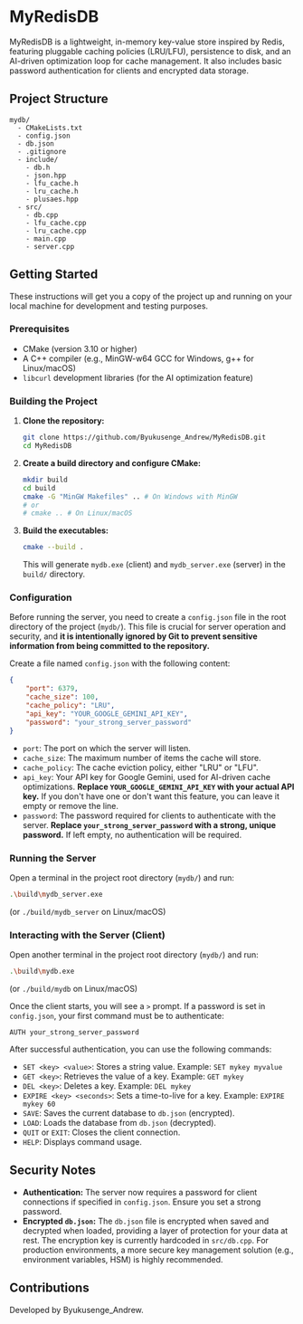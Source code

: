 # MyRedisDB

MyRedisDB is a lightweight, in-memory key-value store inspired by Redis, featuring pluggable caching policies (LRU/LFU), persistence to disk, and an AI-driven optimization loop for cache management. It also includes basic password authentication for clients and encrypted data storage.

## Project Structure

```
mydb/
  - CMakeLists.txt
  - config.json
  - db.json
  - .gitignore
  - include/
    - db.h
    - json.hpp
    - lfu_cache.h
    - lru_cache.h
    - plusaes.hpp
  - src/
    - db.cpp
    - lfu_cache.cpp
    - lru_cache.cpp
    - main.cpp
    - server.cpp
```

## Getting Started

These instructions will get you a copy of the project up and running on your local machine for development and testing purposes.

### Prerequisites

*   CMake (version 3.10 or higher)
*   A C++ compiler (e.g., MinGW-w64 GCC for Windows, g++ for Linux/macOS)
*   `libcurl` development libraries (for the AI optimization feature)

### Building the Project

1.  **Clone the repository:**
    ```bash
    git clone https://github.com/Byukusenge_Andrew/MyRedisDB.git
    cd MyRedisDB
    ```

2.  **Create a build directory and configure CMake:**
    ```bash
    mkdir build
    cd build
    cmake -G "MinGW Makefiles" .. # On Windows with MinGW
    # or
    # cmake .. # On Linux/macOS
    ```

3.  **Build the executables:**
    ```bash
    cmake --build .
    ```
    This will generate `mydb.exe` (client) and `mydb_server.exe` (server) in the `build/` directory.

### Configuration

Before running the server, you need to create a `config.json` file in the root directory of the project (`mydb/`). This file is crucial for server operation and security, and **it is intentionally ignored by Git to prevent sensitive information from being committed to the repository.**

Create a file named `config.json` with the following content:

```json
{
    "port": 6379,
    "cache_size": 100,
    "cache_policy": "LRU",
    "api_key": "YOUR_GOOGLE_GEMINI_API_KEY",
    "password": "your_strong_server_password"
}
```

*   `port`: The port on which the server will listen.
*   `cache_size`: The maximum number of items the cache will store.
*   `cache_policy`: The cache eviction policy, either "LRU" or "LFU".
*   `api_key`: Your API key for Google Gemini, used for AI-driven cache optimizations. **Replace `YOUR_GOOGLE_GEMINI_API_KEY` with your actual API key.** If you don't have one or don't want this feature, you can leave it empty or remove the line.
*   `password`: The password required for clients to authenticate with the server. **Replace `your_strong_server_password` with a strong, unique password.** If left empty, no authentication will be required.

### Running the Server

Open a terminal in the project root directory (`mydb/`) and run:

```bash
.\build\mydb_server.exe
```
(or `./build/mydb_server` on Linux/macOS)

### Interacting with the Server (Client)

Open another terminal in the project root directory (`mydb/`) and run:

```bash
.\build\mydb.exe
```
(or `./build/mydb` on Linux/macOS)

Once the client starts, you will see a `>` prompt. If a password is set in `config.json`, your first command must be to authenticate:

```
AUTH your_strong_server_password
```

After successful authentication, you can use the following commands:

*   `SET <key> <value>`: Stores a string value. Example: `SET mykey myvalue`
*   `GET <key>`: Retrieves the value of a key. Example: `GET mykey`
*   `DEL <key>`: Deletes a key. Example: `DEL mykey`
*   `EXPIRE <key> <seconds>`: Sets a time-to-live for a key. Example: `EXPIRE mykey 60`
*   `SAVE`: Saves the current database to `db.json` (encrypted).
*   `LOAD`: Loads the database from `db.json` (decrypted).
*   `QUIT` or `EXIT`: Closes the client connection.
*   `HELP`: Displays command usage.

## Security Notes

*   **Authentication:** The server now requires a password for client connections if specified in `config.json`. Ensure you set a strong password.
*   **Encrypted `db.json`:** The `db.json` file is encrypted when saved and decrypted when loaded, providing a layer of protection for your data at rest. The encryption key is currently hardcoded in `src/db.cpp`. For production environments, a more secure key management solution (e.g., environment variables, HSM) is highly recommended.

## Contributions

Developed by Byukusenge_Andrew. 